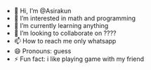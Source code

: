 - 👋 Hi, I’m @Asirakun
- 👀 I’m interested in math and programming
- 🌱 I’m currently learning anything
- 💞️ I’m looking to collaborate on ????
- 📫 How to reach me only whatsapp
- 😄 Pronouns: guess
- ⚡ Fun fact: i like playing game with my friend

<!---
Asirakun/Asirakun is a ✨ special ✨ repository because its `README.md` (this file) appears on your GitHub profile.
You can click the Preview link to take a look at your changes.
--->
